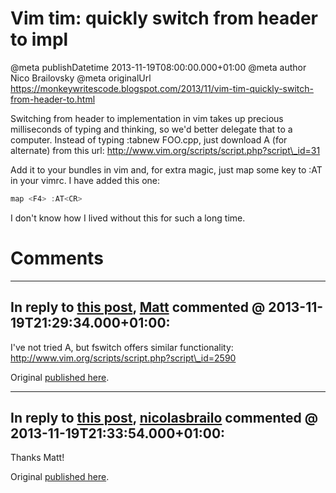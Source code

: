 # Vim tim: quickly switch from header to impl

@meta publishDatetime 2013-11-19T08:00:00.000+01:00
@meta author Nico Brailovsky
@meta originalUrl https://monkeywritescode.blogspot.com/2013/11/vim-tim-quickly-switch-from-header-to.html

Switching from header to implementation in vim takes up precious milliseconds of typing and thinking, so we'd better delegate that to a computer. Instead of typing :tabnew FOO.cpp, just download A (for alternate) from this url: http://www.vim.org/scripts/script.php?script\_id=31

Add it to your bundles in vim and, for extra magic, just map some key to :AT in your vimrc. I have added this one:

```c++
map <F4> :AT<CR>
```

I don't know how I lived without this for such a long time.


# Comments

---
## In reply to [this post](), [Matt]() commented @ 2013-11-19T21:29:34.000+01:00:

I've not tried A, but fswitch offers similar functionality: http://www.vim.org/scripts/script.php?script\_id=2590

Original [published here](md_blog/2013/1119_Vimtimquicklyswitchfromheadertoimpl.md).

---
## In reply to [this post](), [nicolasbrailo](/md_blog) commented @ 2013-11-19T21:33:54.000+01:00:

Thanks Matt!

Original [published here](md_blog/2013/1119_Vimtimquicklyswitchfromheadertoimpl.md).
